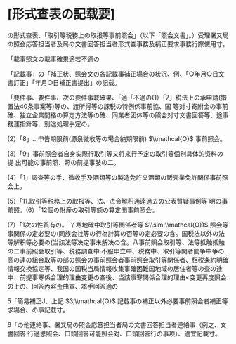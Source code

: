 # \[形式查表の記载要\]

の形式查表、「取引等税務上の取报等事前照会」（以下「照会文書」。）受理署又局の照会応答担当者及局の文書回答担当者形式查事務及補正要求事務行際使用寸。

「載事照文の載事確果適若不適の

「記載事」の「補正状、照会文の各記載事補正場合の状沉、例、「○年月○日文書訂正」「年月○日補正書提出」の記载。

「要件事、要件事、次の要件事載確果、「適「不適の(1）「7」税法上の承申請(措置法40条事案等)等の、渡所得等の課税の特例係事前協、国 等对寸寄附金の事前確、独立企業間格の算定方法等の確、同業者团体等の照会对寸文書回答等、途事務運指針等、别途処理手定の。

(2）「8」…申告期限前(源泉微收等の場合納期限前) $\\mathcal{O}$ 事前照会。

(3）「9」事前照会者自身实際行取引等又将来行予定の取引等個别具体的资料の提 出可能の事前照、照の前提事肢の二。

(4）「1」調查等の手、微收手及酒類等の製造免許又酒類の贩壳業免許関係事前照会上。

(5）「11.取引等税務上の取报等、法、法令解积通逹過去の公表質疑事例等 明の事前照。(6）「12個の財産の取引等额の算定関事前照会。

(7）「1次の性質有の。 丫寒地確中取引等関係者等 $\\sim!\\mathcal{O})$ 照会等事関係の定必要の(同族会社等の行為計算の否等の定必要の含。国税法以外の法等解积等必要の(当該法等决定事未解决の含。八事前照会取引等、法等抵触抵触の二事前照会取引等、税務調查中·不服申立中、税務中、取引等関者間争中争の高の連の組合取等の部の照会の事前照会者事前照会取引等関係者、租税条約明確情報交換協定等、我国の国税当局情報收集事確困難国地域の居住者等の查の途中、前提事寒係合理的理由变更の查後、当該事寒関係合理的理由<变更再度照会の上の、回答內容歪曲宣、本手回答適の

5「簡易補正J、上記 $3;\\mathcal{O}$ 記载事の補正以外必要事前照会者補正等求場合、の事記载寸。

6「の他連絡事、署又局の照会応答担当者局の文書回答担当者連絡事（例之、文書回答 行適思照会、口頭回答可能照会对、口頭回答行の事项）、適宜記載寸。